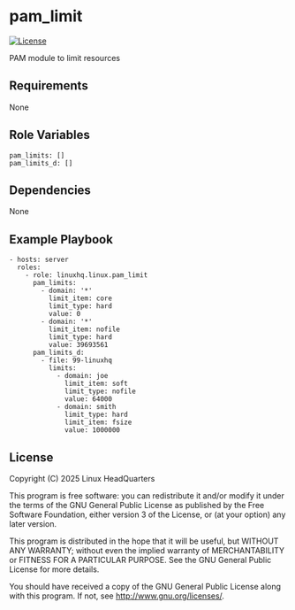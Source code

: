# pam\_limit

[![License](https://img.shields.io/badge/license-GPLv3-lightgreen)](https://www.gnu.org/licenses/gpl-3.0.en.html#license-text)

PAM module to limit resources

## Requirements

None

## Role Variables

    pam_limits: []
    pam_limits_d: []

## Dependencies

None

## Example Playbook

    - hosts: server
      roles:
        - role: linuxhq.linux.pam_limit
          pam_limits:
            - domain: '*'
              limit_item: core
              limit_type: hard
              value: 0
            - domain: '*'
              limit_item: nofile
              limit_type: hard
              value: 39693561
          pam_limits_d:
            - file: 99-linuxhq
              limits:
                - domain: joe
                  limit_item: soft
                  limit_type: nofile
                  value: 64000
                - domain: smith
                  limit_type: hard
                  limit_item: fsize
                  value: 1000000

## License

Copyright (C) 2025 Linux HeadQuarters

This program is free software: you can redistribute it and/or modify
it under the terms of the GNU General Public License as published by
the Free Software Foundation, either version 3 of the License, or
(at your option) any later version.

This program is distributed in the hope that it will be useful,
but WITHOUT ANY WARRANTY; without even the implied warranty of
MERCHANTABILITY or FITNESS FOR A PARTICULAR PURPOSE. See the
GNU General Public License for more details.

You should have received a copy of the GNU General Public License
along with this program. If not, see <http://www.gnu.org/licenses/>.
